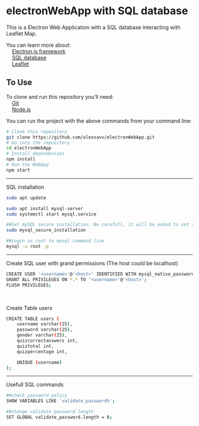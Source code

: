 # electronWebApp with SQL database

This is a Electron Web Application with a SQL database interacting with Leaflet Map.

You can learn more about: <br/>
  &nbsp;&nbsp;&nbsp; [Electron.js framework ](https://electronjs.org/docs/latest/tutorial/quick-start) <br/>
  &nbsp;&nbsp;&nbsp; [SQL database](https://www.w3schools.com/sql/sql_intro.asp) <br/>
  &nbsp;&nbsp;&nbsp; [Leaflet](https://leafletjs.com/SlavaUkraini/examples/quick-start/) <br/>
   
## To Use

To clone and run this repository you'll need: <br/>
  &nbsp;&nbsp;&nbsp; [Git](https://git-scm.com) <br/>
  &nbsp;&nbsp;&nbsp; [Node.js](https://nodejs.org/en/download/)
  
You can run the project with the above commands from your command line:

```bash
# Clone this repository
git clone https://github.com/alexsavv/electronWebApp.git
# Go into the repository
cd electronWebApp
# Install dependencies
npm install
# Run the WebApp
npm start
```
<hr>

SQL installation
```bash
sudo apt update

sudo apt install mysql-server
sudo systemctl start mysql.service

##Set mySQL secure installation. Be carefull, it will be asked to set the password policy.
sudo mysql_secure_installation

##Login as root to mysql command line
mysql -u root -p
```
<hr>

Create SQL user with grand permissions (The host could be localhost)
```bash
CREATE USER '<username>'@'<host>' IDENTIFIED WITH mysql_native_password BY '<password>';
GRANT ALL PRIVILEGES ON *.* TO '<username>'@'<host>';
FLUSH PRIVILEGES;
```
<br>

Create Table users
```bash
CREATE TABLE users (
    username varchar(25),
    password varchar(25),
    gender varchar(25),
    quizcorrectanswers int,
    quiztotal int,
    quizpercentage int,

    UNIQUE (username)
);
```

<hr>

Usefull SQL commands
```bash
##check password policy
SHOW VARIABLES LIKE 'validate_password%';

##change validate password length
SET GLOBAL validate_password.length = 6;
```
